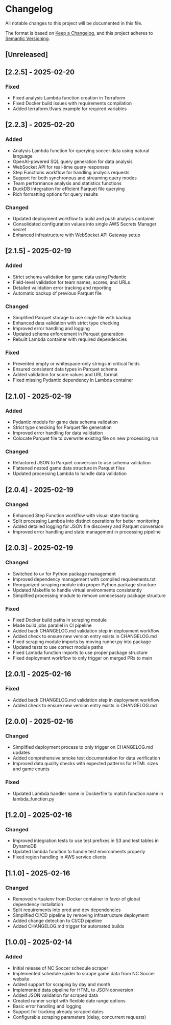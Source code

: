 # Changelog

All notable changes to this project will be documented in this file.

The format is based on [Keep a Changelog](https://keepachangelog.com/en/1.0.0/),
and this project adheres to [Semantic Versioning](https://semver.org/spec/v2.0.0.html).

## [Unreleased]

## [2.2.5] - 2025-02-20
### Fixed
- Fixed analysis Lambda function creation in Terraform
- Fixed Docker build issues with requirements compilation
- Added terraform.tfvars.example for required variables

## [2.2.3] - 2025-02-20
### Added
- Analysis Lambda function for querying soccer data using natural language
- OpenAI-powered SQL query generation for data analysis
- WebSocket API for real-time query responses
- Step Functions workflow for handling analysis requests
- Support for both synchronous and streaming query modes
- Team performance analysis and statistics functions
- DuckDB integration for efficient Parquet file querying
- Rich formatting options for query results

### Changed
- Updated deployment workflow to build and push analysis container
- Consolidated configuration values into single AWS Secrets Manager secret
- Enhanced infrastructure with WebSocket API Gateway setup

## [2.1.5] - 2025-02-19
### Added
- Strict schema validation for game data using Pydantic
- Field-level validation for team names, scores, and URLs
- Detailed validation error tracking and reporting
- Automatic backup of previous Parquet file

### Changed
- Simplified Parquet storage to use single file with backup
- Enhanced data validation with strict type checking
- Improved error handling and logging
- Updated schema enforcement in Parquet generation
- Rebuilt Lambda container with required dependencies

### Fixed
- Prevented empty or whitespace-only strings in critical fields
- Ensured consistent data types in Parquet schema
- Added validation for score values and URL format
- Fixed missing Pydantic dependency in Lambda container

## [2.1.0] - 2025-02-19
### Added
- Pydantic models for game data schema validation
- Strict type checking for Parquet file generation
- Improved error handling for data validation
- Colocate Parquet file to overwrite existing file on new processing run

### Changed
- Refactored JSON to Parquet conversion to use schema validation
- Flattened nested game data structure in Parquet files
- Updated processing Lambda to handle data validation

## [2.0.4] - 2025-02-19
### Changed
- Enhanced Step Function workflow with visual state tracking
- Split processing Lambda into distinct operations for better monitoring
- Added detailed logging for JSON file discovery and Parquet conversion
- Improved error handling and state management in processing pipeline

## [2.0.3] - 2025-02-19
### Changed
- Switched to uv for Python package management
- Improved dependency management with compiled requirements.txt
- Reorganized scraping module into proper Python package structure
- Updated Makefile to handle virtual environments consistently
- Simplified processing module to remove unnecessary package structure

### Fixed
- Fixed Docker build paths in scraping module
- Made build jobs parallel in CI pipeline
- Added back CHANGELOG.md validation step in deployment workflow
- Added check to ensure new version entry exists in CHANGELOG.md
- Fixed scraping module imports by moving runner.py into package
- Updated tests to use correct module paths
- Fixed Lambda function imports to use proper package structure
- Fixed deployment workflow to only trigger on merged PRs to main

## [2.0.1] - 2025-02-16
### Fixed
- Added back CHANGELOG.md validation step in deployment workflow
- Added check to ensure new version entry exists in CHANGELOG.md

## [2.0.0] - 2025-02-16
### Changed
- Simplified deployment process to only trigger on CHANGELOG.md updates
- Added comprehensive smoke test documentation for data verification
- Improved data quality checks with expected patterns for HTML sizes and game counts

### Fixed
- Updated Lambda handler name in Dockerfile to match function name in lambda_function.py

## [1.2.0] - 2025-02-16

### Changed
- Improved integration tests to use test prefixes in S3 and test tables in DynamoDB
- Updated lambda function to handle test environments properly
- Fixed region handling in AWS service clients

## [1.1.0] - 2025-02-16

### Changed
- Removed virtualenv from Docker container in favor of global dependency installation
- Split requirements into prod and dev dependencies
- Simplified CI/CD pipeline by removing infrastructure deployment
- Added change detection to CI/CD pipeline
- Added CHANGELOG.md trigger for automated builds

## [1.0.0] - 2025-02-14

### Added
- Initial release of NC Soccer schedule scraper
- Implemented schedule spider to scrape game data from NC Soccer website
- Added support for scraping by day and month
- Implemented data pipeline for HTML to JSON conversion
- Added JSON validation for scraped data
- Created runner script with flexible date range options
- Basic error handling and logging
- Support for tracking already scraped dates
- Configurable scraping parameters (delay, concurrent requests)
